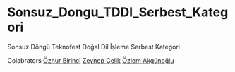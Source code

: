 # Sonsuz_Dongu_TDDI_Serbest_Kategori
Sonsuz Döngü Teknofest Doğal Dil İşleme Serbest Kategori

Colabrators
[Öznur Birinci](github.com/oznrbrnc)
[Zeynep Çelik](github.com/zeynepslky)
[Özlem Akgünoğlu](https://github.com/ozlemakgunoglu)
